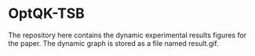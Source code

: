 # OptQK-TSB
The repository here contains the dynamic experimental results figures for the paper. The dynamic graph is stored as a file named result.gif.


